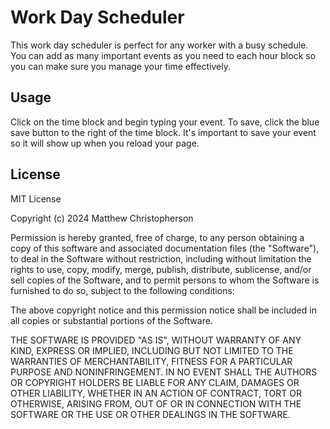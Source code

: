 # Work Day Scheduler

This work day scheduler is perfect for any worker with a busy schedule. You can add as many important events as you need to each hour block so you can make sure you manage your time effectively.

## Usage

Click on the time block and begin typing your event. To save, click the blue save button to the right of the time block. It's important to save your event so it will show up when you reload your page.

## License

MIT License

Copyright (c) 2024 Matthew Christopherson

Permission is hereby granted, free of charge, to any person obtaining a copy
of this software and associated documentation files (the "Software"), to deal
in the Software without restriction, including without limitation the rights
to use, copy, modify, merge, publish, distribute, sublicense, and/or sell
copies of the Software, and to permit persons to whom the Software is
furnished to do so, subject to the following conditions:

The above copyright notice and this permission notice shall be included in all
copies or substantial portions of the Software.

THE SOFTWARE IS PROVIDED "AS IS", WITHOUT WARRANTY OF ANY KIND, EXPRESS OR
IMPLIED, INCLUDING BUT NOT LIMITED TO THE WARRANTIES OF MERCHANTABILITY,
FITNESS FOR A PARTICULAR PURPOSE AND NONINFRINGEMENT. IN NO EVENT SHALL THE
AUTHORS OR COPYRIGHT HOLDERS BE LIABLE FOR ANY CLAIM, DAMAGES OR OTHER
LIABILITY, WHETHER IN AN ACTION OF CONTRACT, TORT OR OTHERWISE, ARISING FROM,
OUT OF OR IN CONNECTION WITH THE SOFTWARE OR THE USE OR OTHER DEALINGS IN THE
SOFTWARE.